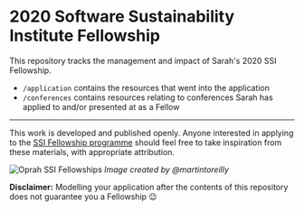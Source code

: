 # 2020 Software Sustainability Institute Fellowship

This repository tracks the management and impact of Sarah's 2020 SSI Fellowship.

- `/application` contains the resources that went into the application
- `/conferences` contains resources relating to conferences Sarah has applied to and/or presented at as a Fellow

---

This work is developed and published openly.
Anyone interested in applying to the [SSI Fellowship programme](https://software.ac.uk/programmes-and-events/fellowship-programme) should feel free to take inspiration from these materials, with appropriate attribution.

![Oprah SSI Fellowships](https://i.imgur.com/bJaseg2.png)
_Image created by @martintoreilly_

**Disclaimer:** Modelling your application after the contents of this repository does not guarantee you a Fellowship :wink:
